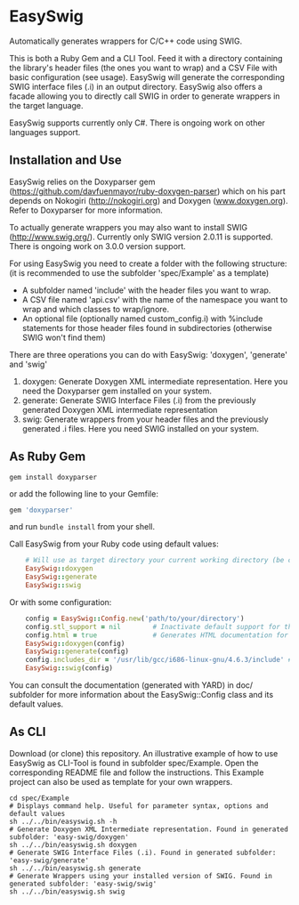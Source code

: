 EasySwig
=========

Automatically generates wrappers for C/C++ code using SWIG.

This is both a Ruby Gem and a CLI Tool. Feed it with a directory containing the library's header files (the ones you want to wrap) and a CSV File with basic configuration (see usage). EasySwig will generate the corresponding SWIG interface files (.i) in an output directory. EasySwig also offers a facade allowing you to directly call SWIG in order to generate wrappers in the target language.

EasySwig supports currently only C#. There is  ongoing work on other languages support.


Installation and Use
------------

EasySwig relies on the Doxyparser gem (https://github.com/davfuenmayor/ruby-doxygen-parser) which on his part depends on Nokogiri (http://nokogiri.org) and Doxygen (www.doxygen.org). Refer to Doxyparser for more information.

To actually generate wrappers you may also want to install SWIG (http://www.swig.org/). Currently only SWIG version 2.0.11 is supported. There is  ongoing work on 3.0.0 version support.


For using EasySwig you need to create a folder with the following structure:
(it is recommended to use the subfolder 'spec/Example' as a template)

- A subfolder named 'include' with the header files you want to wrap.
- A CSV file named 'api.csv' with the name of the namespace you want to wrap and which classes to wrap/ignore.
- An optional file (optionally named custom_config.i) with %include statements for those header files found in subdirectories (otherwise SWIG won't find them)

There are three operations you can do with EasySwig: 'doxygen', 'generate' and 'swig'
1. doxygen: Generate Doxygen XML intermediate representation. Here you need the Doxyparser gem installed on your system.
2. generate: Generate SWIG Interface Files (.i) from the previously generated Doxygen XML intermediate representation
3. swig: Generate wrappers from your header files and the previously generated .i files. Here you need SWIG installed on your system.


As Ruby Gem
-----------

```shell
gem install doxyparser
```
or add the following line to your Gemfile:

```ruby
gem 'doxyparser'
```
and run `bundle install` from your shell.

Call EasySwig from your Ruby code using default values:

```ruby
	# Will use as target directory your current working directory (be careful!)
	EasySwig::doxygen	
	EasySwig::generate
	EasySwig::swig
```
Or with some configuration:

```ruby
	config = EasySwig::Config.new('path/to/your/directory')
	config.stl_support = nil		# Inactivate default support for the STL Library
	config.html = true				# Generates HTML documentation for your header files
	EasySwig::doxygen(config)
	EasySwig::generate(config)
	config.includes_dir = '/usr/lib/gcc/i686-linux-gnu/4.6.3/include' # Add other system include files you want SWIG to import during wrapper generation
	EasySwig::swig(config)
```

You can consult the documentation (generated with YARD) in doc/ subfolder for more information about the EasySwig::Config class and its default values.


As CLI
----------

Download (or clone) this repository. An illustrative example of how to use EasySwig as CLI-Tool is found in subfolder spec/Example.
Open the corresponding README file and follow the instructions. This Example project can also be used as template for your own wrappers.

```shell
cd spec/Example
# Displays command help. Useful for parameter syntax, options and default values
sh ../../bin/easyswig.sh -h
# Generate Doxygen XML Intermediate representation. Found in generated subfolder: 'easy-swig/doxygen'
sh ../../bin/easyswig.sh doxygen
# Generate SWIG Interface Files (.i). Found in generated subfolder: 'easy-swig/generate'
sh ../../bin/easyswig.sh generate
# Generate Wrappers using your installed version of SWIG. Found in generated subfolder: 'easy-swig/swig'
sh ../../bin/easyswig.sh swig
```


